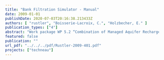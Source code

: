 ```yaml
---
title: "Bank Filtration Simulator - Manual"
date: 2009-01-01
publishDate: 2020-07-03T20:16:38.213433Z
authors: [ "rustler", "Boisserie-Lacroix, C.", "Holzbecher, E." ]
publication_types: ["4"]
abstract: "Work package WP 5.2 “Combination of Managed Aquifer Recharge (MAR) and adjusted conventional treatment processes for an Integrated Water Resources Management“ within the European Project TECHNEAU (“Technology enabled universal access to safe water”) investigates bank filtration (BF) + post-treatment as a MAR technique to provide sustainable and safe drinking water supply to developing and newly industrialised countries. One of the tasks of WP 5.2 is to develop a Decision Support System (DSS) as a first qualitative tool to assess the feasibility of bank filtration for drinking water supply in developing countries. The Bank Filtration Simulator (BFS), which is the subject of this report, is a sub-model used within the DSS to compute steady-state solutions for a two dimensional groundwater flow field in the horizontal plane for BF settings. Input parameters are required for aquifer, bank and well characteristics to calculate the BF share analytically. In addition the minimum travel time between bank and well is computed numerically. The sensitivity analysis yielded that the analytical calculated BF share is the most reliable output parameter, since its value is grid-independent. The most sensitive input parameters for the BF share calculation are the hydraulic conductivity of the aquifer and the clogging parameter, which both are the most uncertain ones to estimate. The accuracy of the numerically computed minimum traveltime of the BFS was cross-checked against a MODFLOW model, which produced only a very small discrepancy below 5%. Due to the lacking time-dependency of the BFS model its application is only appropriate on a management horizon for which the system’s boundary conditions (e.g. baseflow, clogging parameter and pumping rates) do not change significantly over time. In a nutshell it is therefore highly recommended to use the BFS only as a qualitative assessment tool in a first planning step to evaluate the feasibility of BF systems. Nevertheless the qualitative outputs give a valuable physically based insight of the system’s behaviour for distinct operational scenarios (e.g. minimal/maximum pumping rates) in order to add transparency and reproducibility to the decision making process."
featured: false
publication: ""
url_pdf: "../../../pdf/Rustler-2009-401.pdf"
projects: ["techneau"]
---
```


